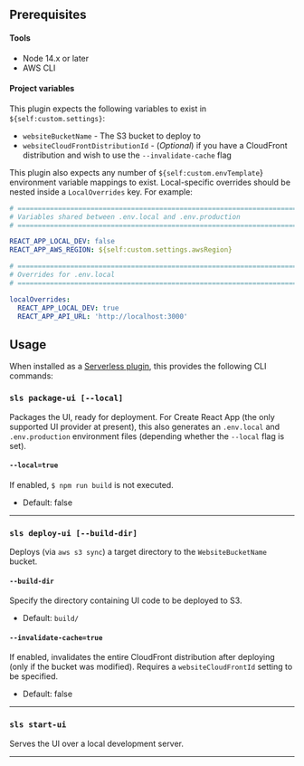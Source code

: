 ## Prerequisites

#### Tools

- Node 14.x or later
- AWS CLI

#### Project variables

This plugin expects the following variables to exist in `${self:custom.settings}`:

- `websiteBucketName` - The S3 bucket to deploy to
- `websiteCloudFrontDistributionId` - (_Optional_) if you have a CloudFront distribution and wish to use the `--invalidate-cache` flag

This plugin also expects any number of `${self:custom.envTemplate`} environment variable mappings to exist. Local-specific overrides should be nested inside a `LocalOverrides` key. For example:

```yaml
# ========================================================================
# Variables shared between .env.local and .env.production
# ========================================================================

REACT_APP_LOCAL_DEV: false
REACT_APP_AWS_REGION: ${self:custom.settings.awsRegion}

# ========================================================================
# Overrides for .env.local
# ========================================================================

localOverrides:
  REACT_APP_LOCAL_DEV: true
  REACT_APP_API_URL: 'http://localhost:3000'
```

## Usage

When installed as a [Serverless plugin](https://serverless.com/framework/docs/providers/aws/guide/plugins/), this provides the following CLI commands:

### `sls package-ui [--local]`

Packages the UI, ready for deployment. For Create React App (the only supported UI provider at present), this also generates an `.env.local` and `.env.production` environment files (depending whether the `--local` flag is set).

#### `--local=true`

If enabled, `$ npm run build` is not executed.

- Default: false

---

### `sls deploy-ui [--build-dir]`

Deploys (via `aws s3 sync`) a target directory to the `WebsiteBucketName` bucket.

#### `--build-dir`

Specify the directory containing UI code to be deployed to S3.

- Default: `build/`

#### `--invalidate-cache=true`

If enabled, invalidates the entire CloudFront distribution after deploying (only if the bucket was modified). Requires a `websiteCloudFrontId` setting to be specified.

- Default: false

---

### `sls start-ui`

Serves the UI over a local development server.

---
